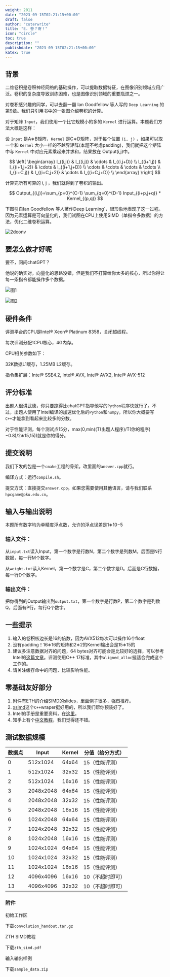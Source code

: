 ```yaml
---
weight: 2011
date: "2023-09-15T02:21:15+00:00"
draft: false
author: "cuterwrite"
title: "E. 卷？寄！"
icon: "circle"
toc: true
description: ""
publishdate: "2023-09-15T02:21:15+00:00"
katex: true
---
```


## 背景

二维卷积是卷积神经网络的基础操作，可以提取数据特征，在图像识别领域应用广泛。卷积的复杂度导致训练困难，也是图像识别领域的重要瓶颈之一。

对卷积感兴趣的同学，可以去翻一翻 Ian Goodfellow 等人写的 `Deep Learning` 的第9章。我们只引用书中的一张图介绍卷积的计算。

对于矩阵 `Input`，我们使用一个比它规模小的多的 `Kernel` 进行运算。本题我们方法大概是这样：

设 `Input` 是A∗B矩阵，`Kernel` 是C∗D矩阵，对于每个位置 `(i, j)` ，如果可以取一个和 `Kernel` 大小一样的不越界矩阵(本题不考虑padding)，我们就把这个矩阵中与 `Kernel` 中对应元素乘起来并求和，结果放在 Output(i,j) ​中。

$$
\left[
\begin{array}
I_{(i,j)} & I_{(i,j)} & \cdots & I_{(i,j+D)} \\
I_{(i+1,j)} & I_{(i+1,j+2)} & \cdots & I_{(i+1,j+D)} \\
\cdots & \cdots & \cdots & \cdots \\
I_{(i+C,j)} & I_{(i+C,j+2)} & \cdots & I_{(i+C,j+D)} \\
\end{array}
\right]
$$

计算完所有可算的 i, j ，我们就得到了卷积的输出。

$$
Output_{(i,j)}=\sum_{p=0}^{C-1} \sum_{q=0}^{D-1} Input_{(i+p,j+q)} * Kernel_{(p,q)}
$$

下图引自Ian Goodfellow 等人著作Deep Learning`，很形象地表现了这一过程。因为元素运算是可向量化的，我们试图在CPU上使用SIMD（单指令多数据）的方法，优化二维卷积运算。

![2dconv](https://hpcgame.pku.edu.cn/oss/images/conv/2dconv.png)

## 要怎么做才好呢

要不，问问chatGPT？

他说的确实对，向量化的思路没错，但是我们不打算给你太多的核心，所以你得让每一条指令都能操作多个数据。

![图1](https://hpcgame.pku.edu.cn/oss/images/conv/chat1.png)

![图2](https://hpcgame.pku.edu.cn/oss/images/conv/chat2.png)

## 硬件条件

评测平台的CPU是Intel® Xeon® Platinum 8358，关闭超线程。

每次评测分配1CPU核心，4G内存。

CPU相关参数如下：

32K数据L1缓存，1.25MB L2缓存。

指令集扩展：Intel® SSE4.2, Intel® AVX, Intel® AVX2, Intel® AVX-512

## 评分标准

出题人很讲武德，你只要跑得比chatGPT指导他写的`Python`程序快就行了。不过，出题人使用了Intel编译的加速优化后的`Python`和`numpy`，所以你大概要写`C++`才能拿到看起来比较多的分数。

对于性能评测，每个测试点15分，max(0,min((T(出题人程序)/T(你的程序)−0.8)/2∗15,15))就是你的得分。

## 提交说明

我们下发的包是一个`cmake`工程的骨架。改里面的`answer.cpp`就行。

编译方式：运行`compile.sh`。

提交方式：直接提交`answer.cpp`。如果您需要使用其他语言，请与我们联系`hpcgame@pku.edu.cn`。

## 输入与输出说明

本题所有数字均为单精度浮点数，允许的浮点误差是1∗10−5

### 输入文件：

从`input.txt`读入Input，第一个数字是行数N，第二个数字是列数M。后面是N行数据，每一行M个数字。

从`weight.txt`读入Kernel，第一个数字是C，第二个数字是D。后面是C行数据，每一行D个数字。

### 输出文件：

把你得到的Output输出到`output.txt`，第一个数字是行数P，第二个数字是列数Q，后面有P行，每行Q个数字。

## 一些提示

1. 输入的卷积核边长是16的倍数，因为AVX512每次可以操作16个float
2. 没有padding！16∗16的矩阵和2∗2的Kernel输出会是15∗15的
3. 建议多注意数据对齐的问题，64 bytes对齐可能会是比较好的选择，可以参考Intel的[这篇文章](https://www.intel.com/content/www/us/en/developer/articles/technical/data-alignment-to-assist-vectorization.html)。评测使用C++ 17标准，其中`aligned_alloc`挺适合完成这个工作的。
4. 请关注缓存命中的问题，比较影响性能。

## 零基础友好部分

1. 附件有ETH的介绍SIMD的slides，里面例子很多，强烈推荐。
2. [xsimd](https://github.com/xtensor-stack/xsimd)这个`C++`wraper挺好用的，所以我们帮你预装好了。
3. Intel的手册是重要资料，在[这里](https://www.intel.com/content/www/us/en/develop/documentation/cpp-compiler-developer-guide-and-reference/top/compiler-reference/intrinsics/intrinsics-for-avx-512-instructions.html)。
4. 知乎上有个[中文教程](https://zhuanlan.zhihu.com/p/591900754)，我们觉得还不错。

## 测试数据规模

| 数据点 | Input     | Kernel | 分值（给分方式）  |
| --- | --------- | ------ | --------- |
| 0   | 512x1024  | 64x64  | 15（性能评测）  |
| 1   | 512x1024  | 32x32  | 15（性能评测）  |
| 2   | 512x1024  | 16x16  | 15（性能评测）  |
| 3   | 2048x2048 | 64x64  | 15（性能评测）  |
| 4   | 2048x2048 | 32x32  | 15（性能评测）  |
| 5   | 2048x2048 | 16x16  | 15（性能评测）  |
| 6   | 1024x2048 | 64x64  | 15（性能评测）  |
| 7   | 1024x2048 | 32x32  | 15（性能评测）  |
| 8   | 1024x2048 | 16x16  | 15（性能评测）  |
| 9   | 1024x1024 | 64x64  | 15（性能评测）  |
| 10  | 1024x1024 | 32x32  | 15（性能评测）  |
| 11  | 1024x1024 | 16x16  | 15（性能评测）  |
| 12  | 4096x4096 | 16x16  | 10（不超时即可） |
| 13  | 4096x4096 | 32x32  | 10（不超时即可） |

### 附件

初始工作区

下载`convolution_handout.tar.gz`

ZTH SIMD教程

下载`zth_simd.pdf`

输入输出样例

下载`sample_data.zip`
